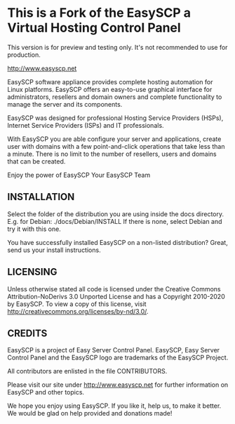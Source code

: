 This is a Fork of the EasySCP a Virtual Hosting Control Panel
================================================================

This version is for preview and testing only.
It's not recommended to use for production.

http://www.easyscp.net

EasySCP software appliance provides complete hosting automation for Linux
platforms. EasySCP offers an easy-to-use graphical interface for
administrators, resellers and domain owners and complete functionality to
manage the server and its components.

EasySCP was designed for professional Hosting Service Providers (HSPs),
Internet Service Providers (ISPs) and IT professionals.

With EasySCP you are able configure your server and applications, create user
with domains with a few point-and-click operations that take less than a
minute. There is no limit to the number of resellers, users and domains
that can be created.


Enjoy the power of EasySCP
Your EasySCP Team


INSTALLATION
------------

Select the folder of the distribution you are using inside the docs directory.
E.g. for Debian: ./docs/Debian/INSTALL
If there is none, select Debian and try it with this one.

You have successfully installed EasySCP on a non-listed distribution? Great,
send us your install instructions.


LICENSING
---------

Unless otherwise stated all code is licensed under the Creative Commons Attribution-NoDerivs 3.0 Unported License
and has a Copyright 2010-2020 by EasySCP.
To view a copy of this license, visit http://creativecommons.org/licenses/by-nd/3.0/.


CREDITS
-------
EasySCP is a project of Easy Server Control Panel.
EasySCP, Easy Server Control Panel and the EasySCP logo are trademarks of the EasySCP Project.

All contributors are enlisted in the file CONTRIBUTORS.

Please visit our site under http://www.easyscp.net for further information on
EasySCP and other topics.

We hope you enjoy using EasySCP. If you like it, help us, to make it better. We
would be glad on help provided and donations made!
